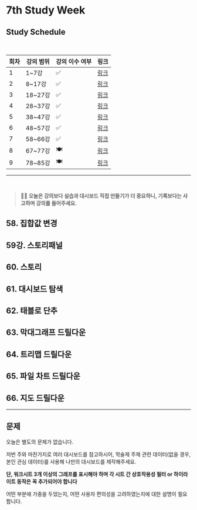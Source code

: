 # 7th Study Week

## Study Schedule
<br>

| 회차 | 강의 범위   | 강의 이수 여부 | 링크                                                                                                     |
|------|-------------|----------------|--------------------------------------------------------------------------------------------------------|
| 1    | 1~7강       | ✅              | [링크](https://www.youtube.com/watch?v=AXkaUrJs-Ko&list=PL87tgIIryGsa5vdz6MsaOEF8PK-YqK3fz&index=84)    |
| 2    | 8~17강      | ✅              | [링크](https://www.youtube.com/watch?v=AXkaUrJs-Ko&list=PL87tgIIryGsa5vdz6MsaOEF8PK-YqK3fz&index=75)    |
| 3    | 18~27강     | ✅              | [링크](https://www.youtube.com/watch?v=AXkaUrJs-Ko&list=PL87tgIIryGsa5vdz6MsaOEF8PK-YqK3fz&index=65)    |
| 4    | 28~37강     | ✅              | [링크](https://www.youtube.com/watch?v=e6J0Ljd6h44&list=PL87tgIIryGsa5vdz6MsaOEF8PK-YqK3fz&index=55)    |
| 5    | 38~47강     | ✅              | [링크](https://www.youtube.com/watch?v=AXkaUrJs-Ko&list=PL87tgIIryGsa5vdz6MsaOEF8PK-YqK3fz&index=45)    |
| 6    | 48~57강     | ✅              | [링크](https://www.youtube.com/watch?v=AXkaUrJs-Ko&list=PL87tgIIryGsa5vdz6MsaOEF8PK-YqK3fz&index=35)    |
| 7    | 58~66강     | ✅             | [링크](https://www.youtube.com/watch?v=AXkaUrJs-Ko&list=PL87tgIIryGsa5vdz6MsaOEF8PK-YqK3fz&index=25)    |
| 8    | 67~77강     | 🍽️             | [링크](https://www.youtube.com/watch?v=AXkaUrJs-Ko&list=PL87tgIIryGsa5vdz6MsaOEF8PK-YqK3fz&index=15)    |
| 9    | 78~85강     | 🍽️             | [링크](https://www.youtube.com/watch?v=AXkaUrJs-Ko&list=PL87tgIIryGsa5vdz6MsaOEF8PK-YqK3fz&index=5)     |
---

<br/>

> **🧞‍♀️ 오늘은 강의보다 실습과 대시보드 직접 만들기가 더 중요하니, 기록보다는 사고하며 강의를 들어주세요.**

## 58. 집합값 변경

<!-- 집합값 변경 강의에서 알게 된 점을 적어주세요 -->

## 59강. 스토리패널

<!-- 스토리패널 강의에서 알게 된 점을 적어주세요 -->

## 60. 스토리

<!-- 알게 된 점을 적고, 아래 질문에 답해보세요 :) -->

## 61. 대시보드 탐색

<!-- 대시보드 탐색 강의에서 알게 된 점을 적어주세요 -->

## 62. 태블로 단추

<!-- 태블로 단추 강의에서 알게 된 점을 적어주세요 -->

## 63. 막대그래프 드릴다운

<!-- 막대그래프 드릴다운에 대해 알게 된 점을 적어주세요 -->

## 64. 트리맵 드릴다운

<!-- 트리맵 드릴다운에 대해 알게 된 점을 적어주세요 -->

## 65. 파일 차트 드릴다운

<!-- 파일 차트 드릴다운에 대해 알게 된 점을 적어주세요 -->

## 66. 지도 드릴다운

<!-- 지도 드릴다운에 대해 알게 된 점을 적어주세요 -->

---

## 문제

오늘은 별도의 문제가 없습니다.

저번 주와 마찬가지로 여러 대시보드를 참고하시어, 학술제 주제 관련 데이터(없을 경우, 본인 관심 데이터)를 사용해 나만의 대시보드를 제작해주세요.

**단, 워크시트 3개 이상의 그래프를 표시해야 하며 각 시트 간 상호작용성 필터 or 하이라이트 동작은 꼭 추가되어야 합니다**

어떤 부분에 가중을 두었는지, 어떤 사용자 편의성을 고려하였는지에 대한 설명이 필요합니다.
